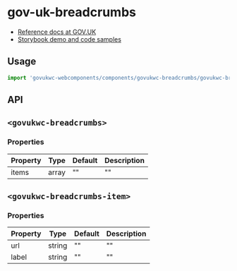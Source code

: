 # gov-uk-breadcrumbs

- [Reference docs at GOV.UK](https://design-system.service.gov.uk/components/breadcrumbs/)
- [Storybook demo and code samples](http://tgreyuk.github.io/govuk-webcomponents/storybook/?path=/story/breadcrumbs/)

## Usage

```javascript
import 'govukwc-webcomponents/components/govukwc-breadcrumbs/govukwc-breadcrumbs';
```

## API

## `<govukwc-breadcrumbs>`

### Properties

| Property  |  Type     | Default | Description |
|-----------|-----------|---------|-------------|
| items|array|""|""| 

## `<govukwc-breadcrumbs-item>`

### Properties

| Property  |  Type     | Default | Description |
|-----------|-----------|---------|-------------|
| url|string|""|""
| label|string|""|""| 

